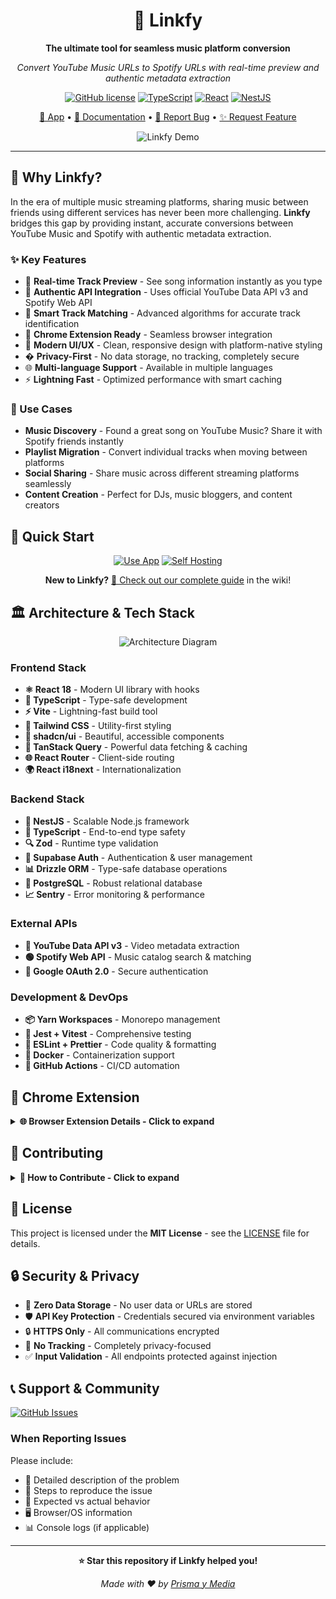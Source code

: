 <div align="center">

# 🎵 Linkfy

**The ultimate tool for seamless music platform conversion**

*Convert YouTube Music URLs to Spotify URLs with real-time preview and authentic metadata extraction*

[![GitHub license](https://img.shields.io/github/license/prismaymedia/linkfy?style=for-the-badge)](https://github.com/prismaymedia/linkfy/blob/master/docs/LICENSE)
[![TypeScript](https://img.shields.io/badge/typescript-%23007ACC.svg?style=for-the-badge&logo=typescript&logoColor=white)](https://typescriptlang.org/)
[![React](https://img.shields.io/badge/react-%2320232a.svg?style=for-the-badge&logo=react&logoColor=%2361DAFB)](https://reactjs.org/)
[![NestJS](https://img.shields.io/badge/nestjs-%23E0234E.svg?style=for-the-badge&logo=nestjs&logoColor=white)](https://nestjs.com/)

[🚀 App](https://prismaymedia.github.io/linkfy/) • [📖 Documentation](https://github.com/prismaymedia/linkfy/wiki) • [💬 Report Bug](https://github.com/prismaymedia/linkfy/issues) • [✨ Request Feature](https://github.com/prismaymedia/linkfy/issues)

![Linkfy Demo](./assets/demo.gif)

</div>

---

## 🌟 Why Linkfy?

In the era of multiple music streaming platforms, sharing music between friends using different services has never been more challenging. **Linkfy** bridges this gap by providing instant, accurate conversions between YouTube Music and Spotify with authentic metadata extraction.

### ✨ Key Features

- 🎯 **Real-time Track Preview** - See song information instantly as you type
- 🔗 **Authentic API Integration** - Uses official YouTube Data API v3 and Spotify Web API
- 🎵 **Smart Track Matching** - Advanced algorithms for accurate track identification
- 📱 **Chrome Extension Ready** - Seamless browser integration
- 🎨 **Modern UI/UX** - Clean, responsive design with platform-native styling
- � **Privacy-First** - No data storage, no tracking, completely secure
- 🌐 **Multi-language Support** - Available in multiple languages
- ⚡ **Lightning Fast** - Optimized performance with smart caching

### 🎯 Use Cases

- **Music Discovery** - Found a great song on YouTube Music? Share it with Spotify friends instantly
- **Playlist Migration** - Convert individual tracks when moving between platforms  
- **Social Sharing** - Share music across different streaming platforms seamlessly
- **Content Creation** - Perfect for DJs, music bloggers, and content creators

## 🚀 Quick Start

<div align="center">

[![Use App](https://img.shields.io/badge/🎵_Use_App-Live_Demo-1DB954?style=for-the-badge&logo=spotify)](https://prismaymedia.github.io/linkfy/)
[![Self Hosting](https://img.shields.io/badge/🚀_Self_Hosting-Deploy_Guide-FF6B35?style=for-the-badge&logo=docker)](https://github.com/prismaymedia/linkfy/wiki/Self-Hosting-Guide)

**New to Linkfy?** [📖 Check out our complete guide](https://github.com/prismaymedia/linkfy/wiki) in the wiki!

</div>

## 🏛️ Architecture & Tech Stack

<div align="center">

![Architecture Diagram](./assets/architecture.png)

</div>

### Frontend Stack
- **⚛️ React 18** - Modern UI library with hooks
- **📘 TypeScript** - Type-safe development
- **⚡ Vite** - Lightning-fast build tool
- **🎨 Tailwind CSS** - Utility-first styling
- **🧩 shadcn/ui** - Beautiful, accessible components
- **🔄 TanStack Query** - Powerful data fetching & caching
- **🌐 React Router** - Client-side routing
- **🌍 React i18next** - Internationalization

### Backend Stack
- **🚀 NestJS** - Scalable Node.js framework
- **📘 TypeScript** - End-to-end type safety
- **🔍 Zod** - Runtime type validation
- **🔑 Supabase Auth** - Authentication & user management
- **📊 Drizzle ORM** - Type-safe database operations
- **🐘 PostgreSQL** - Robust relational database
- **📈 Sentry** - Error monitoring & performance

### External APIs
- **🔴 YouTube Data API v3** - Video metadata extraction
- **🟢 Spotify Web API** - Music catalog search & matching
- **🔐 Google OAuth 2.0** - Secure authentication

### Development & DevOps
- **📦 Yarn Workspaces** - Monorepo management
- **🧪 Jest + Vitest** - Comprehensive testing
- **📏 ESLint + Prettier** - Code quality & formatting
- **🐳 Docker** - Containerization support
- **🚀 GitHub Actions** - CI/CD automation

## 🧩 Chrome Extension

<details>
<summary><strong>🌐 Browser Extension Details - Click to expand</strong></summary>

Linkfy includes a fully-featured Chrome extension for seamless browser integration:

### Features
- 🔗 **One-click conversion** from any YouTube Music page
- 📋 **Smart URL detection** in browser tabs
- 🎯 **Context menu integration** for right-click conversion
- 🎨 **Native browser UI** with consistent styling
- ⚡ **Manifest v3 compliance** for modern Chrome compatibility

### Installation
1. Build the extension: `yarn build:extension:client`
2. Open Chrome Extensions (`chrome://extensions/`)
3. Enable "Developer mode"
4. Click "Load unpacked" and select `client/dist-extension/`

</details>

## 🤝 Contributing

<details>
<summary><strong>🚀 How to Contribute - Click to expand</strong></summary>

We welcome contributions from the community! Here's how you can help:

### Development Workflow

1. **Fork & Clone**
   ```bash
   git clone https://github.com/your-username/linkfy.git
   cd linkfy
   ```

2. **Create Feature Branch**
   ```bash
   git checkout -b feature/amazing-feature
   ```

3. **Set Up Development Environment**
   ```bash
   yarn install
   # Follow setup instructions above
   ```

4. **Make Changes & Test**
   ```bash
   yarn test:client
   yarn test:server
   ```

5. **Submit Pull Request**

### Code Guidelines

- ✅ Follow TypeScript strict mode
- ✅ Use conventional commits
- ✅ Add tests for new features  
- ✅ Update documentation
- ✅ Ensure all checks pass

### Areas for Contribution

- 🎵 **New Music Platforms** - Add support for Apple Music, Amazon Music, etc.
- 🌍 **Internationalization** - Translate to new languages
- 🎨 **UI/UX Improvements** - Enhanced user interface
- 🔧 **Performance Optimization** - Faster conversions and caching
- 📱 **Mobile App** - React Native implementation
- 🧪 **Testing** - Increase test coverage

</details>

## 📄 License

This project is licensed under the **MIT License** - see the [LICENSE](docs/LICENSE) file for details.

## 🔒 Security & Privacy

- 🔐 **Zero Data Storage** - No user data or URLs are stored
- 🛡️ **API Key Protection** - Credentials secured via environment variables
- 🔒 **HTTPS Only** - All communications encrypted
- 🚫 **No Tracking** - Completely privacy-focused
- ✅ **Input Validation** - All endpoints protected against injection

## 📞 Support & Community

[![GitHub Issues](https://img.shields.io/github/issues/prismaymedia/linkfy?style=for-the-badge)](https://github.com/prismaymedia/linkfy/issues)


### When Reporting Issues

Please include:
- 📝 Detailed description of the problem
- 🔄 Steps to reproduce the issue
- 🎯 Expected vs actual behavior  
- 🖥️ Browser/OS information
- 📊 Console logs (if applicable)

---

<div align="center">

**⭐ Star this repository if Linkfy helped you!**

*Made with ❤️ by [Prisma y Media](https://github.com/prismaymedia)*

</div>
